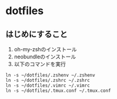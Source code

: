dotfiles
========

## はじめにすること

1. oh-my-zshのインストール
2. neobundleのインストール
3. 以下のコマンドを実行

```
ln -s ~/dotfiles/.zshenv ~/.zshenv
ln -s ~/dotfiles/.zshrc ~/.zshrc
ln -s ~/dotfiles/.vimrc ~/.vimrc
ln -s ~/dotfiles/.tmux.conf ~/.tmux.conf
```

